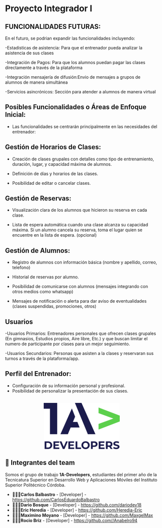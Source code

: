 # Proyecto Integrador I
## **FUNCIONALIDADES FUTURAS:**

En el futuro, se podrian expandir las funcionalidades incluyendo:

-Estadisticas de asistencia: Para que el entrenador pueda analizar la asistencia de sus clases

-Integración de Pagos: Para que los alumnos puedan pagar las clases directamente a través de la plataforma 

-Integración mensajería de difusión:Envio de mensajes a grupos de alumnos de manera simultánea 

-Servicios asincrónicos: Sección para atender a alumnos de manera virtual 

## **Posibles Funcionalidades o Áreas de Enfoque Inicial:**

- Las funcionalidades se centrarán principalmente en las necesidades del entrenador:

## **Gestión de Horarios de Clases:**

- Creación de clases grupales con detalles como tipo de entrenamiento, duración, lugar, y capacidad máxima de alumnos.

- Definición de días y horarios de las clases.

- Posibilidad de editar o cancelar clases.

## **Gestión de Reservas:**

- Visualización clara de los alumnos que hicieron su reserva en cada clase.

- Lista de espera automática cuando una clase alcanza su capacidad máxima. Si un alumno cancela su reserva, toma el lugar quien se encuentre en la lista de espera. (opcional)

## **Gestión de Alumnos:**

- Registro de alumnos con información básica (nombre y apellido, correo, telefono)

- Historial de reservas por alumno.

- Posibilidad de comunicarse con alumnos (mensajes integrando con otros medios como whatsapp)

- Mensajes de notificación o alerta para dar aviso de eventualidades (clases suspendidas, promociones, otros)

## Usuarios

-Usuarios Primarios: Entrenadores personales que ofrecen clases grupales
(En gimnasios, Estudios propios, Aire libre, Etc.) y que buscan limitar
el numero de participante por clases para un mejor seguimiento.

-Usuarios Secundarios: Personas que asisten a la clases y reservaran sus
turnos a través de la plataforma/app.

## **Perfil del Entrenador:**

- Configuración de su información personal y profesional.
- Posibilidad de personalizar la presentación de sus clases.


<br/>
<div align="center">
  <img src="img/logo-1A-Dev/logo-color-1A-Dev.png" alt="Logo 1A-Developers" width="250"/>
</div>


## 👥 Integrantes del team

Somos el grupo de trabajo **1A-Developers**, estudiantes del primer año de la Tecnicatura Superior en Desarrollo Web y Aplicaciones Móviles del Instituto Superior Politécnico Córdoba.

* 👨🏽‍💻**Carlos Balbastro** - [Developer] - https://github.com/CarlosEduardoBalbastro
* 👨🏽‍💻**Dario Bosque** - [Developer] - https://github.com/dariodev18
* 👨🏽‍💻**Eric Heredia** - [Developer] - https://github.com/Heredia-Eric
* 👨🏽‍💻**Maximino Moyano** - [Developer] - https://github.com/MaxgelMax
* 👩🏽‍💻**Rocio Briz** - [Developer] - https://github.com//Anabelro94

<br/>


